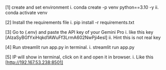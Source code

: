[1] create and set environment
i.  conda create -p venv python==3.10 -y
ii. conda activate venv 



[2] Install the requirements file
i.  pip install -r requirements.txt



[3] Go to (.env) and paste the API key of your Gemini Pro
i.  like this key [AIzaSyBGfYxiHqkd1AWuFf3LrmA602NwPji4esI]
ii. Hint this is not real key 


[4] Run streamlit run app.py in terminal.
i.  streamlit run app.py



[5] IP will show in terminal, click on it and open it in browser.
i.  Like this [http://192.167.53.238:8501]
